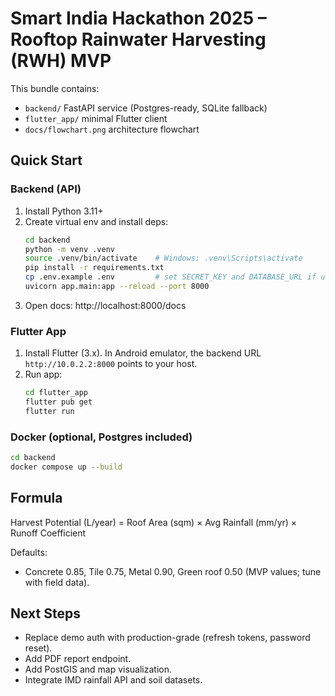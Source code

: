# Smart India Hackathon 2025 – Rooftop Rainwater Harvesting (RWH) MVP

This bundle contains:
- `backend/` FastAPI service (Postgres-ready, SQLite fallback)
- `flutter_app/` minimal Flutter client
- `docs/flowchart.png` architecture flowchart

## Quick Start

### Backend (API)
1. Install Python 3.11+
2. Create virtual env and install deps:
   ```bash
   cd backend
   python -m venv .venv
   source .venv/bin/activate    # Windows: .venv\Scripts\activate
   pip install -r requirements.txt
   cp .env.example .env         # set SECRET_KEY and DATABASE_URL if using Postgres
   uvicorn app.main:app --reload --port 8000
   ```
3. Open docs: http://localhost:8000/docs

### Flutter App
1. Install Flutter (3.x). In Android emulator, the backend URL `http://10.0.2.2:8000` points to your host.
2. Run app:
   ```bash
   cd flutter_app
   flutter pub get
   flutter run
   ```

### Docker (optional, Postgres included)
```bash
cd backend
docker compose up --build
```

## Formula
Harvest Potential (L/year) = Roof Area (sqm) × Avg Rainfall (mm/yr) × Runoff Coefficient

Defaults:
- Concrete 0.85, Tile 0.75, Metal 0.90, Green roof 0.50 (MVP values; tune with field data).

## Next Steps
- Replace demo auth with production-grade (refresh tokens, password reset).
- Add PDF report endpoint.
- Add PostGIS and map visualization.
- Integrate IMD rainfall API and soil datasets.
